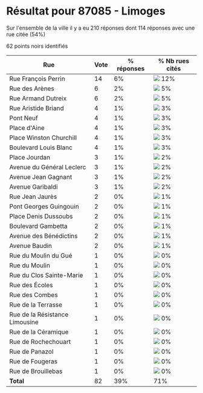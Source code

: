# Résultat pour 87085 - Limoges

Sur l'ensemble de la ville il y a eu 210 réponses dont 114 réponses avec une rue citée (54%)

62 points noirs identifiés

| Rue | Vote | % réponses | % Nb rues cités|
|-----|------|------------|----------------|
| Rue François Perrin | 14 | 6% | <img src="../../img/bar_12.gif" />&nbsp;12%|
| Rue des Arènes | 6 | 2% | <img src="../../img/bar_5.gif" />&nbsp;5%|
| Rue Armand Dutreix | 6 | 2% | <img src="../../img/bar_5.gif" />&nbsp;5%|
| Rue Aristide Briand | 4 | 1% | <img src="../../img/bar_3.gif" />&nbsp;3%|
| Pont Neuf | 4 | 1% | <img src="../../img/bar_3.gif" />&nbsp;3%|
| Place d'Aine | 4 | 1% | <img src="../../img/bar_3.gif" />&nbsp;3%|
| Place Winston Churchill | 4 | 1% | <img src="../../img/bar_3.gif" />&nbsp;3%|
| Boulevard Louis Blanc | 4 | 1% | <img src="../../img/bar_3.gif" />&nbsp;3%|
| Place Jourdan | 3 | 1% | <img src="../../img/bar_2.gif" />&nbsp;2%|
| Avenue du Général Leclerc | 3 | 1% | <img src="../../img/bar_2.gif" />&nbsp;2%|
| Avenue Jean Gagnant | 3 | 1% | <img src="../../img/bar_2.gif" />&nbsp;2%|
| Avenue Garibaldi | 3 | 1% | <img src="../../img/bar_2.gif" />&nbsp;2%|
| Rue Jean Jaurès | 2 | 0% | <img src="../../img/bar_1.gif" />&nbsp;1%|
| Pont Georges Guingouin | 2 | 0% | <img src="../../img/bar_1.gif" />&nbsp;1%|
| Place Denis Dussoubs | 2 | 0% | <img src="../../img/bar_1.gif" />&nbsp;1%|
| Boulevard Gambetta | 2 | 0% | <img src="../../img/bar_1.gif" />&nbsp;1%|
| Avenue des Bénédictins | 2 | 0% | <img src="../../img/bar_1.gif" />&nbsp;1%|
| Avenue Baudin | 2 | 0% | <img src="../../img/bar_1.gif" />&nbsp;1%|
| Rue du Moulin du Gué | 1 | 0% | <img src="../../img/bar_0.gif" />&nbsp;0%|
| Rue du Moulin | 1 | 0% | <img src="../../img/bar_0.gif" />&nbsp;0%|
| Rue du Clos Sainte-Marie | 1 | 0% | <img src="../../img/bar_0.gif" />&nbsp;0%|
| Rue des Écoles | 1 | 0% | <img src="../../img/bar_0.gif" />&nbsp;0%|
| Rue des Combes | 1 | 0% | <img src="../../img/bar_0.gif" />&nbsp;0%|
| Rue de la Terrasse | 1 | 0% | <img src="../../img/bar_0.gif" />&nbsp;0%|
| Rue de la Résistance Limousine | 1 | 0% | <img src="../../img/bar_0.gif" />&nbsp;0%|
| Rue de la Céramique | 1 | 0% | <img src="../../img/bar_0.gif" />&nbsp;0%|
| Rue de Rochechouart | 1 | 0% | <img src="../../img/bar_0.gif" />&nbsp;0%|
| Rue de Panazol | 1 | 0% | <img src="../../img/bar_0.gif" />&nbsp;0%|
| Rue de Fougeras | 1 | 0% | <img src="../../img/bar_0.gif" />&nbsp;0%|
| Rue de Brouillebas | 1 | 0% | <img src="../../img/bar_0.gif" />&nbsp;0%|
| **Total** | 82 | 39% | 71%|
